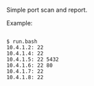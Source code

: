 Simple port scan and report.
<p/>
Example:
<pre>
<code>
$ run.bash
10.4.1.2: 22 
10.4.1.4: 22 
10.4.1.5: 22 5432 
10.4.1.6: 22 80 
10.4.1.7: 22 
10.4.1.8: 22 
</code>
</pre>

